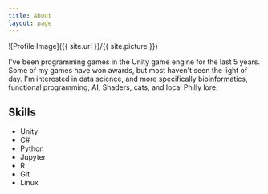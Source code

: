 ```yaml
---
title: About
layout: page
---
```

![Profile Image]({{ site.url }}/{{ site.picture }})

<p>I've been programming games in the Unity game engine for the last 5 years. 
Some of my games have won awards, but most haven't seen the light of day. 
I'm interested in data science, and more 
specifically bioinformatics, functional programming,
AI, Shaders, cats, and local Philly lore. </p>

<h2>Skills</h2>

<ul class="skill-list">
	<li>Unity</li>
	<li>C#</li>
	<li>Python</li>
	<li>Jupyter</li>
	<li>R</li>
	<li>Git</li>
	<li>Linux</li>
</ul>
